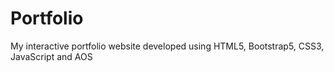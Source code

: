 # Portfolio
My interactive portfolio website developed using HTML5, Bootstrap5, CSS3, JavaScript and AOS
